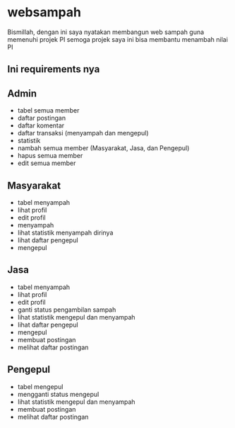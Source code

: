 # websampah

Bismillah, dengan ini saya nyatakan membangun web sampah guna memenuhi projek PI
semoga projek saya ini bisa membantu menambah nilai PI

## Ini requirements nya 

## Admin
- tabel semua member
- daftar postingan
- daftar komentar
- daftar transaksi (menyampah dan mengepul)
- statistik
- nambah semua member (Masyarakat, Jasa, dan Pengepul)
- hapus semua member
- edit semua member

## Masyarakat
- tabel menyampah
- lihat profil
- edit profil
- menyampah
- lihat statistik menyampah dirinya
- lihat daftar pengepul
- mengepul

## Jasa
- tabel menyampah
- lihat profil
- edit profil
- ganti status pengambilan sampah
- lihat statistik mengepul dan menyampah
- lihat daftar pengepul
- mengepul
- membuat postingan
- melihat daftar postingan

## Pengepul
- tabel mengepul
- mengganti status mengepul
- lihat statistik mengepul dan menyampah
- membuat postingan
- melihat daftar postingan
